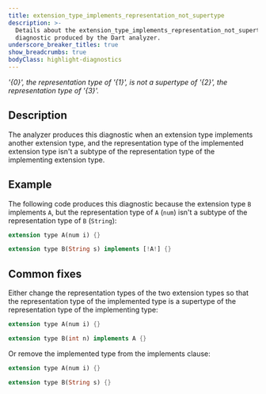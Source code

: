 ```yaml
---
title: extension_type_implements_representation_not_supertype
description: >-
  Details about the extension_type_implements_representation_not_supertype
  diagnostic produced by the Dart analyzer.
underscore_breaker_titles: true
show_breadcrumbs: true
bodyClass: highlight-diagnostics
---
```


_'{0}', the representation type of '{1}', is not a supertype of '{2}', the representation type of '{3}'._

## Description

The analyzer produces this diagnostic when an extension type implements
another extension type, and the representation type of the implemented
extension type isn't a subtype of the representation type of the implementing
extension type.

## Example

The following code produces this diagnostic because the extension type `B`
implements `A`, but the representation type of `A` (`num`) isn't a
subtype of the representation type of `B` (`String`):

```dart
extension type A(num i) {}

extension type B(String s) implements [!A!] {}
```

## Common fixes

Either change the representation types of the two extension types so that
the representation type of the implemented type is a supertype of the
representation type of the implementing type:

```dart
extension type A(num i) {}

extension type B(int n) implements A {}
```

Or remove the implemented type from the implements clause:

```dart
extension type A(num i) {}

extension type B(String s) {}
```
